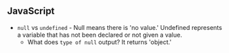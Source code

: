 ## JavaScript
* `null` vs `undefined` - Null means there is 'no value.' Undefined represents a variable that has not been declared or not given a value.
	* What does `type of null` output? It returns 'object.'
